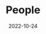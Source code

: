 ---
title: People
date: 2022-10-24

type: landing

sections:
  - block: people
    content:
      title: Meet the Team
      # Choose which groups/teams of users to display.
      #   Edit `user_groups` in each user's profile to add them to one or more of these groups.
      user_groups:
          - Members
      sort_by: Params.sorting_crit
      sort_ascending: true
    design:
      show_interests: false
      show_role: true
      show_social: true
---